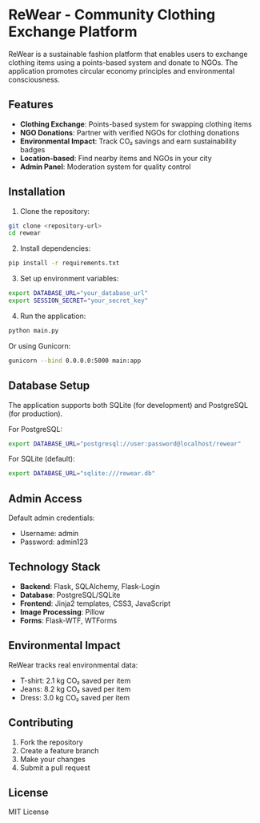 # ReWear - Community Clothing Exchange Platform

ReWear is a sustainable fashion platform that enables users to exchange clothing items using a points-based system and donate to NGOs. The application promotes circular economy principles and environmental consciousness.

## Features

- **Clothing Exchange**: Points-based system for swapping clothing items
- **NGO Donations**: Partner with verified NGOs for clothing donations
- **Environmental Impact**: Track CO₂ savings and earn sustainability badges
- **Location-based**: Find nearby items and NGOs in your city
- **Admin Panel**: Moderation system for quality control

## Installation

1. Clone the repository:
```bash
git clone <repository-url>
cd rewear
```

2. Install dependencies:
```bash
pip install -r requirements.txt
```

3. Set up environment variables:
```bash
export DATABASE_URL="your_database_url"
export SESSION_SECRET="your_secret_key"
```

4. Run the application:
```bash
python main.py
```

Or using Gunicorn:
```bash
gunicorn --bind 0.0.0.0:5000 main:app
```

## Database Setup

The application supports both SQLite (for development) and PostgreSQL (for production).

For PostgreSQL:
```bash
export DATABASE_URL="postgresql://user:password@localhost/rewear"
```

For SQLite (default):
```bash
export DATABASE_URL="sqlite:///rewear.db"
```

## Admin Access

Default admin credentials:
- Username: admin
- Password: admin123

## Technology Stack

- **Backend**: Flask, SQLAlchemy, Flask-Login
- **Database**: PostgreSQL/SQLite
- **Frontend**: Jinja2 templates, CSS3, JavaScript
- **Image Processing**: Pillow
- **Forms**: Flask-WTF, WTForms

## Environmental Impact

ReWear tracks real environmental data:
- T-shirt: 2.1 kg CO₂ saved per item
- Jeans: 8.2 kg CO₂ saved per item
- Dress: 3.0 kg CO₂ saved per item

## Contributing

1. Fork the repository
2. Create a feature branch
3. Make your changes
4. Submit a pull request

## License

MIT License